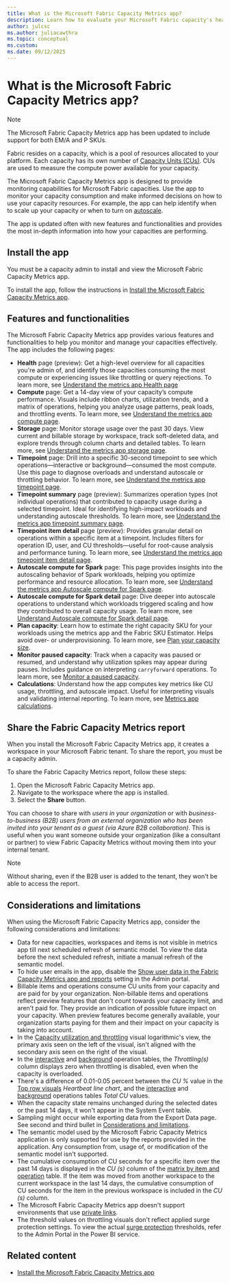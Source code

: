 ```yaml
---
title: What is the Microsoft Fabric Capacity Metrics app?
description: Learn how to evaluate your Microsoft Fabric capacity's health, by reading the metrics app.
author: julcsc
ms.author: juliacawthra
ms.topic: conceptual
ms.custom:
ms.date: 09/12/2025
---
```


# What is the Microsoft Fabric Capacity Metrics app?

> [!NOTE]
> The Microsoft Fabric Capacity Metrics app has been updated to include support for both EM/A and P SKUs.

Fabric resides on a capacity, which is a pool of resources allocated to your platform. Each capacity has its own number of [Capacity Units (CUs)](licenses.md). CUs are used to measure the compute power available for your capacity.

The Microsoft Fabric Capacity Metrics app is designed to provide monitoring capabilities for Microsoft Fabric capacities. Use the app to monitor your capacity consumption and make informed decisions on how to use your capacity resources. For example, the app can help identify when to scale up your capacity or when to turn on [autoscale](/power-bi/enterprise/service-premium-auto-scale).

The app is updated often with new features and functionalities and provides the most in-depth information into how your capacities are performing.

## Install the app

You must be a capacity admin to install and view the Microsoft Fabric Capacity Metrics app.

To install the app, follow the instructions in [Install the Microsoft Fabric Capacity Metrics app](metrics-app-install.md).

## Features and functionalities

The Microsoft Fabric Capacity Metrics app provides various features and functionalities to help you monitor and manage your capacities effectively. The app includes the following pages:

- **Health** page (preview): Get a high-level overview for all capacities you're admin of, and identify those capacities consuming the most compute or experiencing issues like throttling or query rejections. To learn more, see [Understand the metrics app Health page](metrics-app-health-page.md)
- **Compute** page: Get a 14-day view of your capacity’s compute performance. Visuals include ribbon charts, utilization trends, and a matrix of operations, helping you analyze usage patterns, peak loads, and throttling events. To learn more, see [Understand the metrics app compute page](metrics-app-compute-page.md).
- **Storage** page: Monitor storage usage over the past 30 days. View current and billable storage by workspace, track soft-deleted data, and explore trends through column charts and detailed tables. To learn more, see [Understand the metrics app storage page](metrics-app-storage-page.md).
- **Timepoint** page: Drill into a specific 30-second timepoint to see which operations—interactive or background—consumed the most compute. Use this page to diagnose overloads and understand autoscale or throttling behavior. To learn more, see [Understand the metrics app timepoint page](metrics-app-timepoint-page.md).
- **Timepoint summary** page (preview): Summarizes operation types (not individual operations) that contributed to capacity usage during a selected timepoint. Ideal for identifying high-impact workloads and understanding autoscale thresholds. To learn more, see [Understand the metrics app timepoint summary page](metrics-app-timepoint-summary-page.md).
- **Timepoint item detail** page (preview): Provides granular detail on operations within a specific item at a timepoint. Includes filters for operation ID, user, and CU thresholds—useful for root-cause analysis and performance tuning. To learn more, see [Understand the metrics app timepoint item detail page](metrics-app-timepoint-item-detail-page.md).
- **Autoscale compute for Spark** page: This page provides insights into the autoscaling behavior of Spark workloads, helping you optimize performance and resource allocation. To learn more, see [Understand the metrics app Autoscale compute for Spark page](metrics-app-feature-autoscale-page.md).
- **Autoscale compute for Spark detail** page: Dive deeper into autoscale operations to understand which workloads triggered scaling and how they contributed to overall capacity usage. To learn more, see [Understand Autoscale compute for Spark detail page](metrics-app-feature-autoscale-detail-page.md).
- **Plan capacity**: Learn how to estimate the right capacity SKU for your workloads using the metrics app and the Fabric SKU Estimator. Helps avoid over- or underprovisioning. To learn more, see [Plan your capacity size](plan-capacity.md).
- **Monitor paused capacity**: Track when a capacity was paused or resumed, and understand why utilization spikes may appear during pauses. Includes guidance on interpreting `carryforward` operations. To learn more, see [Monitor a paused capacity](monitor-paused-capacity.md).
- **Calculations**: Understand how the app computes key metrics like CU usage, throttling, and autoscale impact. Useful for interpreting visuals and validating internal reporting. To learn more, see [Metrics app calculations](metrics-app-calculations.md).

## Share the Fabric Capacity Metrics report

When you install the Microsoft Fabric Capacity Metrics app, it creates a workspace in your Microsoft Fabric tenant. To share the report, you must be a capacity admin.

To share the Fabric Capacity Metrics report, follow these steps:

1. Open the Microsoft Fabric Capacity Metrics app.
2. Navigate to the workspace where the app is installed.
3. Select the **Share** button.

You can choose to share with *users in your organization* or with *business-to-business (B2B) users from an external organization who has been invited into your tenant as a guest (via Azure B2B collaboration)*. This is useful when you want someone outside your organization (like a consultant or partner) to view Fabric Capacity Metrics without moving them into your internal tenant.

> [!NOTE]
>  Without sharing, even if the B2B user is added to the tenant, they won't be able to access the report.

## Considerations and limitations

When using the Microsoft Fabric Capacity Metrics app, consider the following considerations and limitations:

- Data for new capacities, workspaces and items is not visible in metrics app till next scheduled refresh of semantic model. To view the data before the next scheduled refresh, initiate a manual refresh of the semantic model.
- To hide user emails in the app, disable the [Show user data in the Fabric Capacity Metrics app and reports](../admin/service-admin-portal-audit-usage.md#show-user-data-in-the-fabric-capacity-metrics-app-and-reports) setting in the Admin portal.
- Billable items and operations consume CU units from your capacity and are paid for by your organization. Non-billable items and operations reflect preview features that don't count towards your capacity limit, and aren't paid for. They provide an indication of possible future impact on your capacity. When preview features become generally available, your organization starts paying for them and their impact on your capacity is taking into account.
- In the [Capacity utilization and throttling](metrics-app-compute-page.md#capacity-utilization-and-throttling) visual logarithmic's view, the primary axis seen on the left of the visual, isn't aligned with the secondary axis seen on the right of the visual.
- In the [interactive](metrics-app-timepoint-page.md#interactive-operations-for-timerange) and [background](metrics-app-timepoint-page.md#background-operations-for-timerange) operation tables, the *Throttling(s)* column displays zero when throttling is disabled, even when the capacity is overloaded.
- There's a difference of 0.01-0.05 percent between the *CU %* value in the [Top row visuals](metrics-app-timepoint-page.md#top-row-visuals) *Heartbeat line chart*, and the [interactive](metrics-app-timepoint-page.md#interactive-operations-for-timerange) and [background](metrics-app-timepoint-page.md#background-operations-for-timerange) operations tables *Total CU* values.
- When the capacity state remains unchanged during the selected dates or the past 14 days, it won't appear in the System Event table.
- Sampling might occur while exporting data from the Export Data page. See second and third bullet in [Considerations and limitations](/power-bi/visuals/power-bi-visualization-export-data?tabs=powerbi-desktop#considerations-and-limitations).
- The semantic model used by the Microsoft Fabric Capacity Metrics application is only supported for use by the reports provided in the application. Any consumption from, usage of, or modification of the semantic model isn't supported.
- The cumulative consumption of CU seconds for a specific item over the past 14 days is displayed in the *CU (s)* column of the [matrix by item and operation](metrics-app-compute-page.md#matrix-by-item-and-operation) table. If the item was moved from another workspace to the current workspace in the last 14 days, the cumulative consumption of CU seconds for the item in the previous workspace is included in the *CU (s)* column.
- The Microsoft Fabric Capacity Metrics app doesn't support environments that use [private links](../security/security-private-links-overview.md).
- The threshold values on throttling visuals don't reflect applied surge protection settings. To view the actual [surge protection](surge-protection.md) thresholds, refer to the Admin Portal in the Power BI service.

## Related content

- [Install the Microsoft Fabric Capacity Metrics app](metrics-app-install.md)
